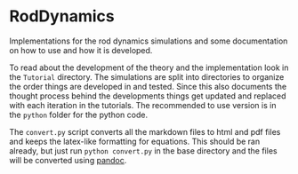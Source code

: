 # RodDynamics
Implementations for the rod dynamics simulations and some documentation on how to use and how it is developed.

To read about the development of the theory and the implementation look in the `Tutorial` directory. The simulations are split into directories to organize the order things are developed in and tested. Since this also documents the thought process behind the developments things get updated and replaced with each iteration in the tutorials. The recommended to use version is in the `python` folder for the python code.

The `convert.py` script converts all the markdown files to html and pdf files and keeps the latex-like formatting for equations. This should be ran already, but just run `python convert.py` in the base directory and the files will be converted using [pandoc](https://pandoc.org/).
